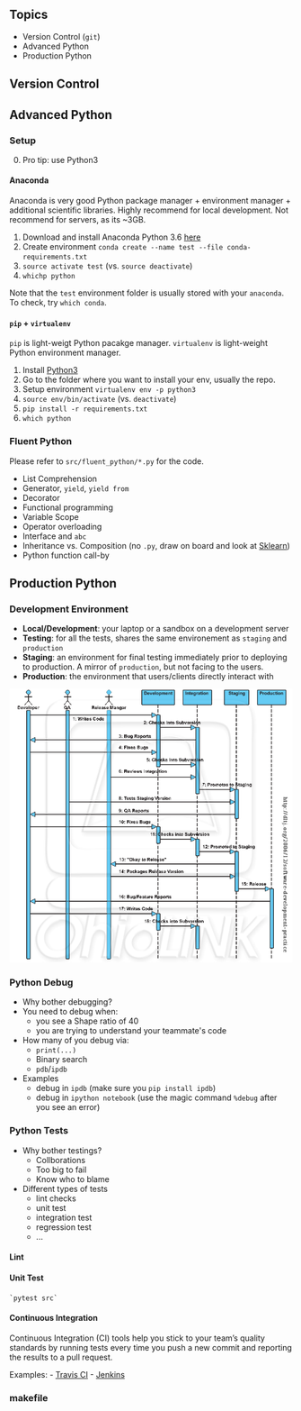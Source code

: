 ## Topics

- Version Control (`git`)
- Advanced Python
- Production Python


## Version Control


## Advanced Python

### Setup

0. Pro tip: use Python3

#### Anaconda
Anaconda is very good Python package manager + environment manager + additional scientific libraries. Highly recommend for local development. Not recommend for servers, as its ~3GB.
1. Download and install Anaconda Python 3.6 [here](https://www.anaconda.com/download/#macos)
2. Create environment `conda create --name test --file conda-requirements.txt`
3. `source activate test` (vs. `source deactivate`)
4. `whichp python`

Note that the `test` environment folder is usually stored with your `anaconda`. To check, try `which conda`.  

#### `pip` + `virtualenv`
`pip` is light-weigt Python pacakge manager. `virtualenv` is light-weight Python environment manager.

1. Install [Python3](http://docs.python-guide.org/en/latest/starting/install3/osx/)
2. Go to the folder where you want to install your env, usually the repo.
3. Setup environment `virtualenv env -p python3` 
4. `source env/bin/activate` (vs. `deactivate`)
5. `pip install -r requirements.txt`
6. `which python`


### Fluent Python

Please refer to `src/fluent_python/*.py` for the code.

* List Comprehension 
* Generator, `yield`, `yield from`
* Decorator
* Functional programming
* Variable Scope
* Operator overloading
* Interface and `abc`
* Inheritance vs. Composition (no `.py`, draw on board and look at [Sklearn](https://github.com/scikit-learn/scikit-learn/blob/69e10b53a632ceac768513e8bf0ff8ff83d6e7fc/sklearn/discriminant_analysis.py#L130))
* Python function call-by


## Production Python

### Development Environment

* **Local/Development**: your laptop or a sandbox on a development server 
* **Testing**: for all the tests, shares the same environement as `staging` and `production`
* **Staging**: an environment for final testing immediately prior to deploying to production. A mirror of `production`, but not facing to the users.
* **Production**: the environment that users/clients directly interact with

![img](img/deployment-plan.gif)

### Python Debug

* Why bother debugging? 
* You need to debug when:
	- you see a Shape ratio of 40
	- you are trying to understand your teammate's code
* How many of you debug via:
	- `print(...)`
	- Binary search
	- `pdb`/`ipdb`
* Examples 
	- debug in `ipdb` (make sure you `pip install ipdb`)
	- debug in `ipython notebook` (use the magic command `%debug` after you see an error)

### Python Tests

* Why bother testings?
	- Collborations
	- Too big to fail
	- Know who to blame
* Different types of tests
	- lint checks
	- unit test
	- integration test
	- regression test
	- ...

#### Lint
	

#### Unit Test
	`pytest src`

#### Continuous Integration

Continuous Integration (CI) tools help you stick to your team’s quality standards by running tests every time you push a new commit and reporting the results to a pull request.

Examples:
	- [Travis CI](https://github.com/marketplace/travis-ci)
	- [Jenkins](https://jenkins.io/)

### makefile

